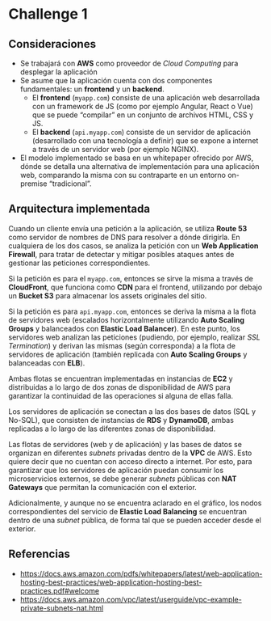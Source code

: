# Challenge 1

## Consideraciones

* Se trabajará con **AWS** como proveedor de *Cloud Computing* para desplegar la aplicación
* Se asume que la aplicación cuenta con dos componentes fundamentales: un **frontend** y un **backend**. 
  * El **frontend** (`myapp.com`) consiste de una aplicación web desarrollada con un framework de JS (como por ejemplo Angular, React o Vue) que se puede “compilar” en un conjunto de archivos HTML, CSS y JS.
  * El **backend** (`api.myapp.com`) consiste de un servidor de aplicación (desarrollado con una tecnología a definir) que se expone a internet a través de un servidor web (por ejemplo NGINX).
* El modelo implementado se basa en un whitepaper ofrecido por AWS, dónde se detalla una alternativa de implementación para una aplicación web, comparando la misma con su contraparte en un entorno on-premise “tradicional”.

## Arquitectura implementada

Cuando un cliente envía una petición a la aplicación, se utiliza **Route 53** como servidor de nombres de DNS para resolver a dónde dirigirla. En cualquiera de los dos casos, se analiza la petición con un **Web Application Firewall**, para tratar de detectar y mitigar posibles ataques antes de gestionar las peticiones correspondientes.

Si la petición es para el `myapp.com`, entonces se sirve la misma a través de **CloudFront**, que funciona como **CDN** para el frontend, utilizando por debajo un **Bucket S3** para almacenar los assets originales del sitio. 

Si la petición es para `api.myapp.com`, entonces se deriva la misma a la flota de servidores web (escalados horizontalmente utilizando **Auto Scaling Groups** y balanceados con **Elastic Load Balancer**). En este punto, los servidores web analizan las peticiones (pudiendo, por ejemplo, realizar *SSL Termination*) y derivan las mismas (según corresponda) a la flota de servidores de aplicación (también replicada con **Auto Scaling Groups** y balanceadas con **ELB**). 

Ambas flotas se encuentran implementadas en instancias de **EC2** y distribuidas a lo largo de dos zonas de disponibilidad de AWS para garantizar la continuidad de las operaciones si alguna de ellas falla. 

Los servidores de aplicación se conectan a las dos bases de datos (SQL y No-SQL), que consisten de instancias de **RDS** y **DynamoDB**, ambas replicadas a lo largo de las diferentes zonas de disponibilidad. 

Las flotas de servidores (web y de aplicación) y las bases de datos se organizan en diferentes *subnets* privadas dentro de la **VPC** de AWS. Esto quiere decir que no cuentan con acceso directo a internet. Por esto, para garantizar que los servidores de aplicación puedan consumir los microservicios externos, se debe generar *subnets* públicas con **NAT Gateways** que permitan la comunicación con el exterior. 

Adicionalmente, y aunque no se encuentra aclarado en el gráfico, los nodos correspondientes del servicio de **Elastic Load Balancing** se encuentran dentro de una *subnet* pública, de forma tal que se pueden acceder desde el exterior. 

## Referencias

* https://docs.aws.amazon.com/pdfs/whitepapers/latest/web-application-hosting-best-practices/web-application-hosting-best-practices.pdf#welcome
* https://docs.aws.amazon.com/vpc/latest/userguide/vpc-example-private-subnets-nat.html
